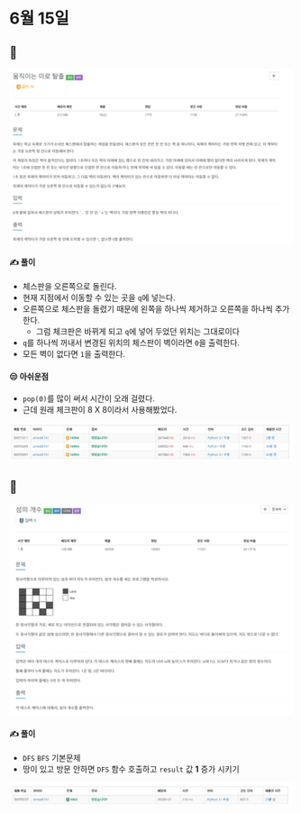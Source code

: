 # 6월 15일

## 🚩

[![image-20210615203526574](README.assets/image-20210615203526574.png)](https://www.acmicpc.net/problem/16954)



#### ✍ 풀이

- 체스판을 오른쪽으로 돌린다.
- 현재 지점에서 이동할 수 있는 곳을 `q`에 넣는다.
- 오른쪽으로 체스판을 돌렸기 때문에 왼쪽을 하나씩 제거하고 오른쪽을 하나씩 추가한다.
  - 그럼 체크판은 바뀌게 되고 `q`에 넣어 두었던 위치는 그대로이다
- `q`를 하나씩 꺼내서 변경된 위치의 체스판이 벽이라면 `0`을 출력한다.
- 모든 벽이 없다면 `1`을 출력한다.



#### 😒 아쉬운점

- `pop(0)`를 많이 써서 시간이 오래 걸렸다.
- 근데 원래 체크판이 8 X 8이라서 사용해봤었다.



![image-20210615203956495](README.assets/image-20210615203956495.png)





## 🚩

[![image-20210615204101559](README.assets/image-20210615204101559.png)](https://www.acmicpc.net/problem/4963)



#### ✍ 풀이

- `DFS` `BFS` 기본문제
- 땅이 있고 방문 안하면 `DFS` 함수 호출하고 `result` 값 **1** 증가 시키기



![image-20210615204219928](README.assets/image-20210615204219928.png)